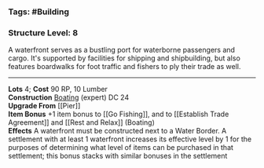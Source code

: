 ### Tags: #Building 
### Structure Level: 8

A waterfront serves as a bustling port for waterborne passengers and cargo. It's supported by facilities for shipping and shipbuilding, but also features boardwalks for foot traffic and fishers to ply their trade as well.

---

**Lots** 4; **Cost** 90 RP, 10 Lumber  
**Construction** [Boating](https://2e.aonprd.com/Skills.aspx?ID=20) (expert) DC 24  
**Upgrade From** [[Pier]]  
**Item Bonus** +1 item bonus to [[Go Fishing]], and to [[Establish Trade Agreement]] and [[Rest and Relax]] (Boating)  
**Effects** A waterfront must be constructed next to a Water Border. A settlement with at least 1 waterfront increases its effective level by 1 for the purposes of determining what level of items can be purchased in that settlement; this bonus stacks with similar bonuses in the settlement